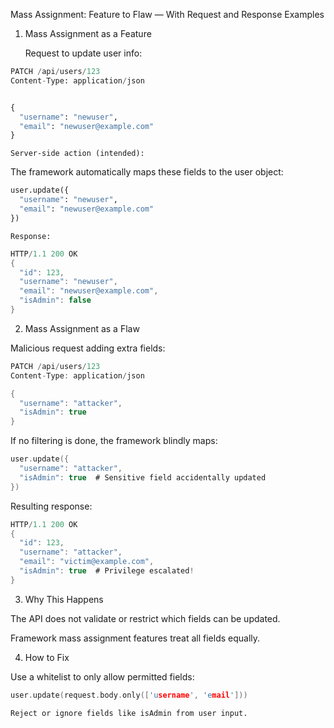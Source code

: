 Mass Assignment: Feature to Flaw — With Request and Response Examples

1. Mass Assignment as a Feature

    Request to update user info:
```python
PATCH /api/users/123
Content-Type: application/json


{
  "username": "newuser",
  "email": "newuser@example.com"
}
```

    Server-side action (intended):

The framework automatically maps these fields to the user object:
```python
user.update({
  "username": "newuser",
  "email": "newuser@example.com"
})
```
    Response:
```c
HTTP/1.1 200 OK
{
  "id": 123,
  "username": "newuser",
  "email": "newuser@example.com",
  "isAdmin": false
}
```

2. Mass Assignment as a Flaw

 Malicious request adding extra fields:
```c
PATCH /api/users/123
Content-Type: application/json

{
  "username": "attacker",
  "isAdmin": true
}
```
If no filtering is done, the framework blindly maps:

```c
user.update({
  "username": "attacker",
  "isAdmin": true  # Sensitive field accidentally updated
})
```
Resulting response:

```c
HTTP/1.1 200 OK
{
  "id": 123,
  "username": "attacker",
  "email": "victim@example.com",
  "isAdmin": true  # Privilege escalated!
}
```
3. Why This Happens

The API does not validate or restrict which fields can be updated.

Framework mass assignment features treat all fields equally.

4. How to Fix

Use a whitelist to only allow permitted fields:
```c
user.update(request.body.only(['username', 'email']))
```
    Reject or ignore fields like isAdmin from user input.